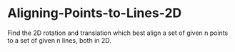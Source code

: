 # Aligning-Points-to-Lines-2D
Find the 2D rotation and translation which best align a set of given n points to a set of given n lines, both in 2D.
